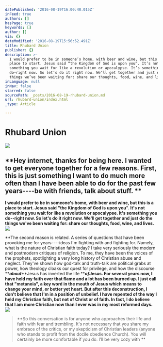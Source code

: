 ```yaml
---
datePublished: '2016-08-19T16:00:40.015Z'
inFeed: true
authors: []
hasPage: true
keywords: []
author: []
via: {}
dateModified: '2016-08-19T15:56:52.491Z'
title: Rhubard Union
publisher: {}
description: >-
  I would prefer to be in someone’s home, with beer and wine, but this is a
  place to start. Jesus said “the Kingdom of God is upon you”. It’s not
  something you wait for like a revolution or apocalypse. It’s something you
  do–right now. So let’s do it right now. We’ll get together and just do the
  things we’ve been waiting for: share our thoughts, food, wine, and lives.
inLanguage: null
inNav: false
starred: false
sourcePath: _posts/2016-08-19-rhubard-union.md
url: rhubard-union/index.html
_type: Article

---
```

# Rhubard Union
![](https://the-grid-user-content.s3-us-west-2.amazonaws.com/36d78dd7-0c42-4312-8ae1-e085eea5e0d9.jpg)

## **Hey internet, thanks for being here. I wanted to get everyone together for a few reasons. First, this is just something I want to do much more often than I have been able to do for the past few years----be with friends, talk about stuff. **

**I would prefer to be in someone's home, with beer and wine, but this is a place to start. Jesus said "the Kingdom of God is upon you". It's not something you wait for like a revolution or apocalypse. It's something you do--right now. So let's do it right now. We'll get together and just do the things we've been waiting for: share our thoughts, food, wine, and lives.**
![](https://the-grid-user-content.s3-us-west-2.amazonaws.com/67b10466-b677-41b0-a657-35750c2e4933.jpg)

**The second reason is related. A series of questions that have been provoking me for years----ideas I'm fighting with and fighting for. Namely, what is the nature of Christian faith today? I take very seriously the modern and postmodern critiques of religion. To me, they have been the voices of the prophets, spotlighting a very long history of Christian abuse and neglect. They've shown how god-talk and truth-talk are political grabs at power, how theology cloaks our quest for privilege, and how the discourse **_**about**_**Jesus has inverted the life **_**of**_**Jesus. For several years now, I have held my faith over that flame and a lot has been burned up. I just call that "metanoia", a key word in the mouth of Jesus which means to change your mind, or better yet heart. But after this deconstruction, I don't believe that I'm in a position of unbelief. I have repented of the way I held my Christian faith, but not of Christ or of faith. In fact, I do believe that I am more Christian now than I ever was in my most reformed days.**
![](https://the-grid-user-content.s3-us-west-2.amazonaws.com/79de0a6a-43e8-4bdb-a147-b71a54c7bd19.jpg)

> **So this conversation is for anyone who approaches their life and faith with fear and trembling. It's not necessary that you share my embrace of the critics, or my skepticism of Christian leaders (anyone who stands to profit from the docile obedience Church). You will certainly be more comfortable if you do. I'll be very cozy with **
